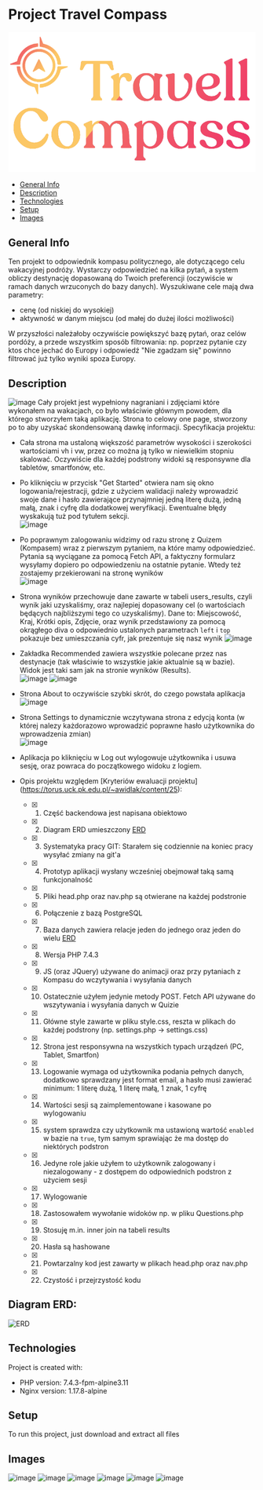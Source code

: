 # Project Travel Compass 
![Algorithm schema](./public/img/uploads/logo.png)

* [General Info](#general-info "Goto General Info")
* [Description](#description "Goto General Description")
* [Technologies](#technologies "Goto General Technologies")
* [Setup](#setup "Goto General Setup")
* [Images](#images "Goto General Images")

## General Info
Ten projekt to odpowiednik kompasu politycznego, ale dotyczącego celu wakacyjnej podróży. Wystarczy odpowiedzieć na kilka pytań, a system obliczy destynację dopasowaną do Twoich preferencji (oczywiście w ramach danych wrzuconych do bazy danych). Wyszukiwane cele mają dwa parametry: 
* cenę (od niskiej do wysokiej)
* aktywność w danym miejscu (od małej do dużej ilości możliwości)

W przyszłości należałoby oczywiście powiększyć bazę pytań, oraz celów pordóży, a przede wszystkim sposób filtrowania: np. poprzez pytanie czy ktos chce jechać do Europy i odpowiedź "Nie zgadzam się" powinno filtrować już tylko wyniki spoza Europy. 

## Description
![image](https://user-images.githubusercontent.com/47715648/148698375-07919857-6c39-4136-bbf7-911dc472f772.png)
Cały projekt jest wypełniony nagraniani i zdjęciami które wykonałem na wakacjach, co było właściwie głównym powodem, dla którego stworzyłem taką aplikację. 
Strona to celowy one page, stworzony po to aby uzyskać skondensowaną dawkę informacji.
Specyfikacja projektu:
* Cała strona ma ustaloną większość parametrów wysokości i szerokości wartościami vh i vw, przez co można ją tylko w niewielkim stopniu skalować. Oczywiście dla każdej podstrony widoki są responsywne dla tabletów, smartfonów, etc.
* Po kliknięciu w przycisk "Get Started" otwiera nam się okno logowania/rejestracji, gdzie z użyciem walidacji należy wprowadzić swoje dane i hasło zawierające przynajmniej jedną literę dużą, jedną małą, znak i cyfrę dla dodatkowej weryfikacji. Ewentualne błędy wyskakują tuż pod tytułem sekcji.  
![image](https://user-images.githubusercontent.com/47715648/148698585-4f6a3234-f39d-4570-9188-7b0a45d3cb0e.png)
* Po poprawnym zalogowaniu widzimy od razu stronę z Quizem (Kompasem) wraz z pierwszym pytaniem, na które mamy odpowiedzieć. Pytania są wyciągane za pomocą Fetch API, a faktyczny formularz wysyłamy dopiero po odpowiedzeniu na ostatnie pytanie. Wtedy też zostajemy przekierowani na stronę wyników  
![image](https://user-images.githubusercontent.com/47715648/148698678-15fea78f-0d2f-4d87-b0d7-f06f66edae9c.png)
*  Strona wyników przechowuje dane zawarte w tabeli users_results, czyli wynik jaki uzyskaliśmy, oraz najlepiej dopasowany cel (o wartościach będących najbliższymi tego co uzyskaliśmy). Dane to: Miejscowość, Kraj, Krótki opis, Zdjęcie, oraz wynik przedstawiony za pomocą okrągłego diva o odpowiednio ustalonych parametrach `left` i `top` pokazuje bez umieszczania cyfr, jak prezentuje się nasz wynik
![image](https://user-images.githubusercontent.com/47715648/148698787-d9c37d60-da3a-4ad8-b07b-16789da334db.png)
* Zakładka Recommended zawiera wszystkie polecane przez nas destynacje (tak właściwie to wszystkie jakie aktualnie są w bazie). Widok jest taki sam jak na stronie wyników (Results).  
![image](https://user-images.githubusercontent.com/47715648/148698856-7152e0bd-c8d3-4801-aaca-3fa821164931.png)
![image](https://user-images.githubusercontent.com/47715648/148698878-81c081b5-b703-46e7-87ea-047bd262cb0c.png)
* Strona About to oczywiście szybki skrót, do czego powstała aplikacja  
![image](https://user-images.githubusercontent.com/47715648/148698926-acf6c25b-258c-4b97-b9c9-b2abc2014e9f.png)
* Strona Settings to dynamicznie wczytywana strona z edycją konta (w której nalezy każdorazowo wprowadzić poprawne hasło użytkownika do wprowadzenia zmian)  
![image](https://user-images.githubusercontent.com/47715648/148698976-00f3cf6c-12f6-4bd0-bc1c-2fd82c6c33fd.png)

* Aplikacja po kliknięciu w Log out wylogowuje użytkownika i usuwa sesję, oraz powraca do początkowego widoku z logiem. 
* Opis projektu względem [Kryteriów ewaluacji projektu] (https://torus.uck.pk.edu.pl/~awidlak/content/25):
     * [x] 1. Część backendowa jest napisana obiektowo  
     * [x] 2. Diagram ERD umieszczony [ERD](#erd "Goto General ERD")  
     * [x] 3. Systematyka pracy GIT: Starałem się codziennie na koniec pracy wysyłać zmiany na git'a  
     * [x] 4. Prototyp aplikacji wysłany wcześniej obejmował taką samą funkcjonalność  
     * [x] 5. Pliki head.php oraz nav.php są otwierane na każdej podstronie  
     * [x] 6. Połączenie z bazą PostgreSQL
     * [x] 7. Baza danych zawiera relacje jeden do jednego oraz jeden do wielu [ERD](#erd "Goto General ERD")
     * [x] 8. Wersja PHP 7.4.3
     * [x] 9. JS (oraz JQuery) używane do animacji oraz przy pytaniach z Kompasu do wczytywania i wysyłania danych
     * [x] 10. Ostatecznie użyłem jedynie metody POST. Fetch API używane do wszytywania i wysyłania danych w Quizie
     * [x] 11. Główne style zawarte w pliku style.css, reszta w plikach do każdej podstrony (np. settings.php -> settings.css)
     * [x] 12. Strona jest responsywna na wszystkich typach urządzeń (PC, Tablet, Smartfon)
     * [x] 13. Logowanie wymaga od użytkownika podania pełnych danych, dodatkowo sprawdzany jest format email, a hasło musi zawierać minimum: 1 literę dużą, 1 literę małą, 1 znak, 1 cyfrę
     * [x] 14. Wartości sesji są zaimplementowane i kasowane po wylogowaniu
     * [x] 15. system sprawdza czy użytkownik ma ustawioną wartość `enabled` w bazie na `true`, tym samym sprawiając że ma dostęp do niektórych podstron
     * [x] 16. Jedyne role jakie użyłem to użytkownik zalogowany i niezalogowany - z dostępem do odpowiednich podstron z użyciem sesji
     * [x] 17. Wylogowanie
     * [x] 18. Zastosowałem wywołanie widoków np. w pliku Questions.php
     * [x] 19. Stosuję m.in. inner join na tabeli results
     * [x] 20. Hasła są hashowane
     * [x] 21. Powtarzalny kod jest zawarty w plikach head.php oraz nav.php
     * [x] 22. Czystość i przejrzystość kodu

## Diagram ERD:
![ERD](https://user-images.githubusercontent.com/47715648/148699194-d97f4d6d-266b-469b-951f-e3cf4a6b0b96.png)


## Technologies
Project is created with:
* PHP version: 7.4.3-fpm-alpine3.11
* Nginx version: 1.17.8-alpine

## Setup
To run this project, just download and extract all files

## Images
![image](https://user-images.githubusercontent.com/47715648/148698375-07919857-6c39-4136-bbf7-911dc472f772.png)
![image](https://user-images.githubusercontent.com/47715648/148698561-3092ef5c-4454-4790-8b65-cb4cdcfa78a1.png)
![image](https://user-images.githubusercontent.com/47715648/148698664-e58b0090-c431-4015-b5c8-8c49a1a5526f.png)
![image](https://user-images.githubusercontent.com/47715648/148698730-80ecb05a-c472-4505-8fa7-65b1587264d4.png)
![image](https://user-images.githubusercontent.com/47715648/148698913-d258110a-5025-4dac-ba2c-5fff5b0592ad.png)
![image](https://user-images.githubusercontent.com/47715648/148698964-511520d0-0ad4-497c-8a84-b93114df220d.png)
